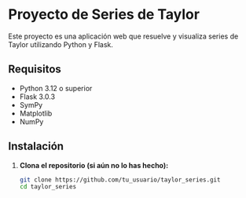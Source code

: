 # Proyecto de Series de Taylor

Este proyecto es una aplicación web que resuelve y visualiza series de Taylor utilizando Python y Flask.

## Requisitos

- Python 3.12 o superior
- Flask 3.0.3
- SymPy
- Matplotlib
- NumPy

## Instalación

1. **Clona el repositorio (si aún no lo has hecho):**

   ```bash
   git clone https://github.com/tu_usuario/taylor_series.git
   cd taylor_series
